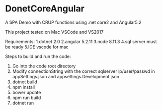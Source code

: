 # DonetCoreAngular
A SPA Demo with CRUP functions using .net core2 and Angular5.2

This project tested on Mac VSCode and VS2017

Requirements:
1.dotnet  2.0
2.angular 5.2.11
3.node    8.11.3
4.sql server must be ready
5.IDE vscode for mac

Steps to build and run the code:
1. Go into the code root directory
2. Modify connectionString with the correct sqlserver ip/user/passwd in appSettings.json and appsettings.Development.json
3. dotnet build
4. npm install
5. bower update
6. npm run build
7. dotnet run

